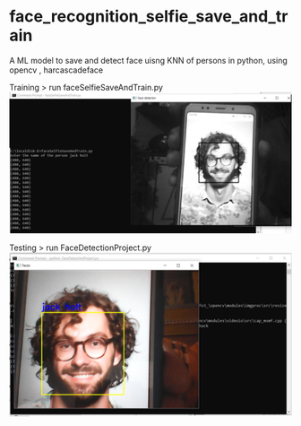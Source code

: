 # face_recognition_selfie_save_and_train
A ML model to save and detect face uisng KNN of persons in python, using opencv , harcascadeface




Training > run faceSelfieSaveAndTrain.py
![alt text](https://github.com/Diwakar121/face_recognition_selfie_save_and_train/blob/main/Screenshot%20(3018).png)

Testing > run FaceDetectionProject.py
![alt text](https://github.com/Diwakar121/face_recognition_selfie_save_and_train/blob/main/Screenshot%20(3021).png)

